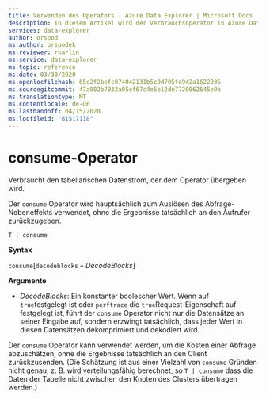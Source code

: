 ```yaml
---
title: Verwenden des Operators - Azure Data Explorer | Microsoft Docs
description: In diesem Artikel wird der Verbrauchsoperator in Azure Data Explorer beschrieben.
services: data-explorer
author: orspod
ms.author: orspodek
ms.reviewer: rkarlin
ms.service: data-explorer
ms.topic: reference
ms.date: 03/30/2020
ms.openlocfilehash: 65c2f2befc074042131b5c0d705fa942a1622035
ms.sourcegitcommit: 47a002b7032a05ef67c4e5e12de7720062645e9e
ms.translationtype: MT
ms.contentlocale: de-DE
ms.lasthandoff: 04/15/2020
ms.locfileid: "81517118"
---
```

# <a name="consume-operator"></a>consume-Operator

Verbraucht den tabellarischen Datenstrom, der dem Operator übergeben wird. 

Der `consume` Operator wird hauptsächlich zum Auslösen des Abfrage-Nebeneffekts verwendet, ohne die Ergebnisse tatsächlich an den Aufrufer zurückzugeben.

```kusto
T | consume
```

**Syntax**

`consume`[`decodeblocks` `=` *DecodeBlocks*]

**Argumente**

* *DecodeBlocks*: Ein konstanter boolescher Wert. Wenn auf `true`festgelegt ist oder `perftrace` die `true`Request-Eigenschaft auf festgelegt ist, führt der `consume` Operator nicht nur die Datensätze an seiner Eingabe auf, sondern erzwingt tatsächlich, dass jeder Wert in diesen Datensätzen dekomprimiert und dekodiert wird.

Der `consume` Operator kann verwendet werden, um die Kosten einer Abfrage abzuschätzen, ohne die Ergebnisse tatsächlich an den Client zurückzusenden.
(Die Schätzung ist aus einer Vielzahl von `consume` Gründen nicht genau; z. B. wird verteilungsfähig berechnet, so `T | consume` dass die Daten der Tabelle nicht zwischen den Knoten des Clusters übertragen werden.)

<!--
* *WithStats*: A constant Boolean value. If set to `true` (or if the global
  property `perftrace` is set), the operator will return a single
  row with a single column called `Stats` of type `dynamic` holding the statistics
  of the data source fed to the `consume` operator.
-->